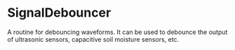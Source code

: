 # SignalDebouncer
 A routine for debouncing waveforms. It can be used to debounce the output of ultrasonic sensors, capacitive soil moisture sensors, etc.
